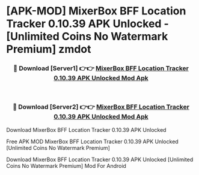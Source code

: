 # [APK-MOD] MixerBox BFF  Location Tracker 0.10.39 APK Unlocked - [Unlimited Coins No Watermark Premium] zmdot



<div align="center">
<h3>🔴 Download [Server1] 👉👉 <a href="https://momento.my/?title=MixerBox_BFF__Location_Tracker_0.10.39_APK_Unlocked">MixerBox BFF  Location Tracker 0.10.39 APK Unlocked Mod Apk</a></h3><br>

<h3>🔴 Download [Server2] 👉👉 <a href="https://momento.my/?title=MixerBox_BFF__Location_Tracker_0.10.39_APK_Unlocked">MixerBox BFF  Location Tracker 0.10.39 APK Unlocked Mod Apk</a></h3>
</div>



Download MixerBox BFF  Location Tracker 0.10.39 APK Unlocked 

Free APK MOD MixerBox BFF  Location Tracker 0.10.39 APK Unlocked [Unlimited Coins No Watermark Premium]

Download MixerBox BFF  Location Tracker 0.10.39 APK Unlocked [Unlimited Coins No Watermark Premium] Mod For Android
